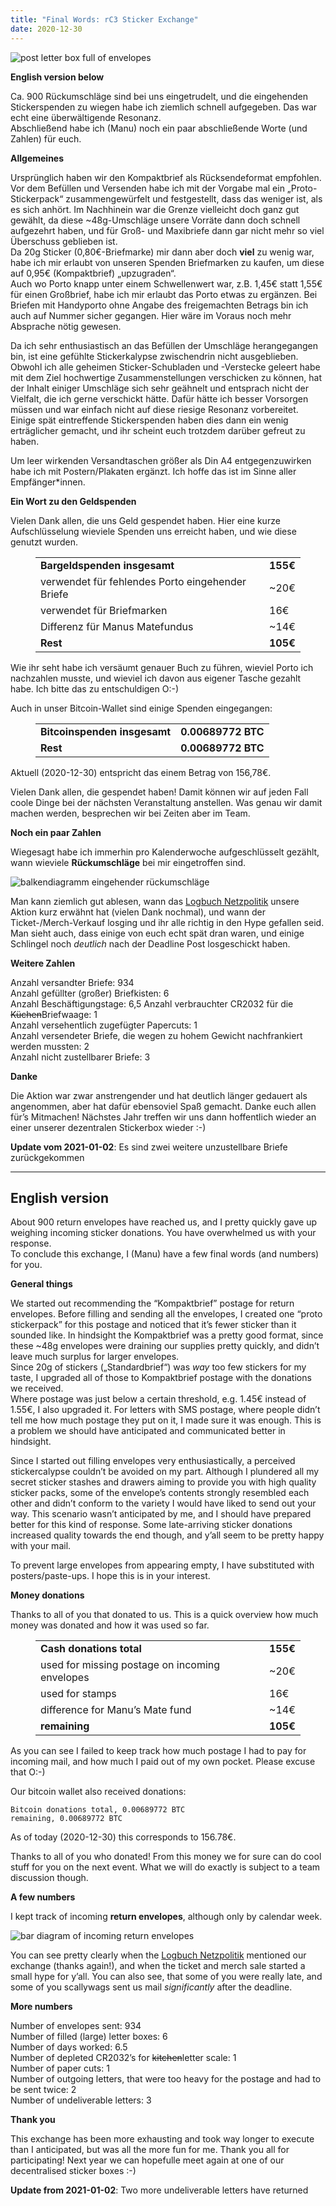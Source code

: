 ```yaml
---
title: "Final Words: rC3 Sticker Exchange"
date: 2020-12-30
---
```


![post letter box full of envelopes](/images/stickerbox-large.jpg)

**English version below**

Ca. 900 Rückumschläge sind bei uns eingetrudelt, und die eingehenden Stickerspenden zu wiegen habe ich ziemlich schnell aufgegeben. Das war echt eine überwältigende Resonanz.  
Abschließend habe ich (Manu) noch ein paar abschließende Worte (und Zahlen) für euch.

**Allgemeines**

Ursprünglich haben wir den Kompaktbrief als Rücksendeformat empfohlen. Vor dem Befüllen und Versenden habe ich mit der Vorgabe mal ein „Proto-Stickerpack“ zusammengewürfelt und festgestellt, dass das weniger ist, als es sich anhört. Im Nachhinein war die Grenze vielleicht doch ganz gut gewählt, da diese ~48g-Umschläge unsere Vorräte dann doch schnell aufgezehrt haben, und für Groß- und Maxibriefe dann gar nicht mehr so viel Überschuss geblieben ist.  
Da 20g Sticker (0,80€-Briefmarke) mir dann aber doch **viel** zu wenig war, habe ich mir erlaubt von unseren Spenden Briefmarken zu kaufen, um diese auf 0,95€ (Kompaktbrief) „upzugraden“.  
Auch wo Porto knapp unter einem Schwellenwert war, z.B. 1,45€ statt 1,55€ für einen Großbrief, habe ich mir erlaubt das Porto etwas zu ergänzen. Bei Briefen mit Handyporto ohne Angabe des freigemachten Betrags bin ich auch auf Nummer sicher gegangen. Hier wäre im Voraus noch mehr Absprache nötig gewesen.

Da ich sehr enthusiastisch an das Befüllen der Umschläge herangegangen bin, ist eine gefühlte Stickerkalypse zwischendrin nicht ausgeblieben. Obwohl ich alle geheimen Sticker-Schubladen und -Verstecke geleert habe mit dem Ziel hochwertige Zusammenstellungen verschicken zu können, hat der Inhalt einiger Umschläge sich sehr geähnelt und entsprach nicht der Vielfalt, die ich gerne verschickt hätte. Dafür hätte ich besser Vorsorgen müssen und war einfach nicht auf diese riesige Resonanz vorbereitet. Einige spät eintreffende Stickerspenden haben dies dann ein wenig erträglicher gemacht, und ihr scheint euch trotzdem darüber gefreut zu haben.

Um leer wirkenden Versandtaschen größer als Din A4 entgegenzuwirken habe ich mit Postern/Plakaten ergänzt. Ich hoffe das ist im Sinne aller Empfänger*innen.

**Ein Wort zu den Geldspenden**

Vielen Dank allen, die uns Geld gespendet haben. Hier eine kurze Aufschlüsselung wieviele Spenden uns erreicht haben, und wie diese genutzt wurden.

<figure class="wp-block-table is-style-regular"><table><tbody><tr><td><strong>Bargeldspenden insgesamt</strong></td><td class="has-text-align-right" data-align="right"><strong>155€</strong></td></tr><tr><td>verwendet für fehlendes Porto eingehender Briefe</td><td class="has-text-align-right" data-align="right">~20€</td></tr><tr><td>verwendet für Briefmarken</td><td class="has-text-align-right" data-align="right">16€</td></tr><tr><td>Differenz für Manus Matefundus</td><td class="has-text-align-right" data-align="right">~14€</td></tr><tr><td><strong>Rest</strong></td><td class="has-text-align-right" data-align="right"><strong>105€</strong></td></tr></tbody></table></figure>

Wie ihr seht habe ich versäumt genauer Buch zu führen, wieviel Porto ich nachzahlen musste, und wieviel ich davon aus eigener Tasche gezahlt habe. Ich bitte das zu entschuldigen O:-)

Auch in unser Bitcoin-Wallet sind einige Spenden eingegangen:

<figure class="wp-block-table is-style-regular"><table><tbody><tr><td><strong>Bitcoinspenden insgesamt</strong></td><td class="has-text-align-right" data-align="right"><strong>0.00689772</strong>&nbsp;<strong>BTC</strong></td></tr><tr><td><strong>Rest</strong></td><td class="has-text-align-right" data-align="right"><strong>0.00689772&nbsp;BTC</strong></td></tr></tbody></table></figure>

Aktuell (2020-12-30) entspricht das einem Betrag von 156,78€.

Vielen Dank allen, die gespendet haben! Damit können wir auf jeden Fall coole Dinge bei der nächsten Veranstaltung anstellen. Was genau wir damit  machen werden, besprechen wir bei Zeiten aber im Team.

**Noch ein paar Zahlen**

Wiegesagt habe ich immerhin pro Kalenderwoche aufgeschlüsselt gezählt, wann wieviele **Rückumschläge** bei mir eingetroffen sind.

![balkendiagramm eingehender rückumschläge](/images/return-envelopes-per-week.png)

Man kann ziemlich gut ablesen, wann das [Logbuch Netzpolitik](https://logbuch-netzpolitik.de/) unsere Aktion kurz erwähnt hat (vielen Dank nochmal), und wann der Ticket-/Merch-Verkauf losging und ihr alle richtig in den Hype gefallen seid.  
Man sieht auch, dass einige von euch echt spät dran waren, und einige Schlingel noch *deutlich* nach der Deadline Post losgeschickt haben.

**Weitere Zahlen**

Anzahl versandter Briefe: 934  
Anzahl gefüllter (großer) Briefkisten: 6  
Anzahl Beschäftigungstage: 6,5
Anzahl verbrauchter CR2032 für die ~~Küchen~~Briefwaage: 1  
Anzahl versehentlich zugefügter Papercuts: 1  
Anzahl versendeter Briefe, die wegen zu hohem Gewicht nachfrankiert werden mussten: 2  
Anzahl nicht zustellbarer Briefe: 3

**Danke**

Die Aktion war zwar anstrengender und hat deutlich länger gedauert als angenommen, aber hat dafür ebensoviel Spaß gemacht. Danke euch allen für’s Mitmachen! Nächstes Jahr treffen wir uns dann hoffentlich wieder an einer unserer dezentralen Stickerbox wieder :-)

**Update vom 2021-01-02**: Es sind zwei weitere unzustellbare Briefe zurückgekommen

---

## English version

About 900 return envelopes have reached us, and I pretty quickly gave up weighing incoming sticker donations. You have overwhelmed us with your response.  
To conclude this exchange, I (Manu) have a few final words (and numbers) for you.

**General things**

We started out recommending the “Kompaktbrief” postage for return envelopes. Before filling and sending all the envelopes, I created one “proto stickerpack” for this postage and noticed that it’s fewer sticker than it sounded like. In hindsight the Kompaktbrief was a pretty good format, since these ~48g envelopes were draining our supplies pretty quickly, and didn’t leave much surplus for larger envelopes.  
Since 20g of stickers („Standardbrief“) was *way* too few stickers for my taste, I upgraded all of those to Kompaktbrief postage with the donations we received.  
Where postage was just below a certain threshold, e.g. 1.45€ instead of 1.55€, I also upgraded it. For letters with SMS postage, where people didn’t tell me how much postage they put on it, I made sure it was enough. This is a problem we should have anticipated and communicated better in hindsight.</p>

Since I started out filling envelopes very enthusiastically, a perceived stickercalypse couldn’t be avoided on my part. Although I plundered all my secret sticker stashes and drawers aiming to provide you with high quality sticker packs, some of the envelope’s contents strongly resembled each other and didn’t conform to the variety I would have liked to send out your way. This scenario wasn’t anticipated by me, and I should have prepared better for this kind of response. Some late-arriving sticker donations increased quality towards the end though, and y’all seem to be pretty happy with your mail.

To prevent large envelopes from appearing empty, I have substituted with posters/paste-ups. I hope this is in your interest.

**Money donations**

Thanks to all of you that donated to us. This is a quick overview how much money was donated and how it was used so far.

<figure class="wp-block-table"><table><tbody><tr><td><strong>Cash donations total</strong></td><td class="has-text-align-right" data-align="right"><strong>155€</strong></td></tr><tr><td>used for missing postage on incoming envelopes</td><td class="has-text-align-right" data-align="right">~20€</td></tr><tr><td>used for stamps</td><td class="has-text-align-right" data-align="right">16€</td></tr><tr><td>difference for Manu’s Mate fund</td><td class="has-text-align-right" data-align="right">~14€</td></tr><tr><td><strong>remaining</strong></td><td class="has-text-align-right" data-align="right"><strong>105€</strong></td></tr></tbody></table></figure>

As you can see I failed to keep track how much postage I had to pay for incoming mail, and how much I paid out of my own pocket. Please excuse that O:-)

Our bitcoin wallet also received donations:

```goat
Bitcoin donations total, 0.00689772 BTC
remaining, 0.00689772 BTC 
```

As of today (2020-12-30) this corresponds to 156.78€.

Thanks to all of you who donated! From this money we for sure can do cool stuff for you on the next event. What we will do exactly is subject to a team discussion though.

**A few numbers**

I kept track of incoming **return envelopes**, although only by calendar week.

![bar diagram of incoming return envelopes](/images/return-envelopes-per-week.png)

You can see pretty clearly when the [Logbuch Netzpolitik](https://logbuch-netzpolitik.de/) mentioned our exchange (thanks again!), and when the ticket and merch sale started a small hype for y’all. You can also see, that some of you were really late, and some of you scallywags sent us mail *significantly* after the deadline.

**More numbers**

Number of envelopes sent: 934  
Number of filled (large) letter boxes: 6  
Number of days worked: 6.5  
Number of depleted CR2032’s for ~~kitchen~~letter scale: 1  
Number of paper cuts: 1  
Number of outgoing letters, that were too heavy for the postage and had to be sent twice: 2  
Number of undeliverable letters: 3

**Thank you**

This exchange has been more exhausting and took way longer to execute than I anticipated, but was all the more fun for me. Thank you all for participating! Next year we can hopefulle meet again at one of our decentralised sticker boxes :-)

**Update from 2021-01-02**: Two more undeliverable letters have returned
